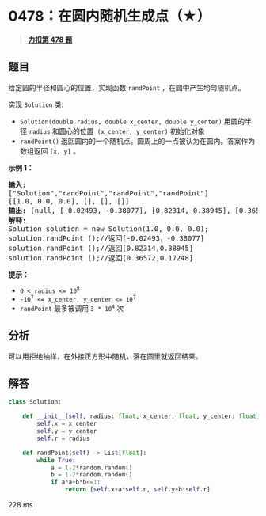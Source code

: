 # 0478：在圆内随机生成点（★）


> <u>**[力扣第 478 题](https://leetcode.cn/problems/generate-random-point-in-a-circle/)**</u>

## 题目

<p>给定圆的半径和圆心的位置，实现函数 <code>randPoint</code> ，在圆中产生均匀随机点。</p>

<p>实现 <code>Solution</code> 类:</p>

<ul>
<li><code>Solution(double radius, double x_center, double y_center)</code> 用圆的半径 <code>radius</code> 和圆心的位置<code> (x_center, y_center)</code> 初始化对象</li>
<li><code>randPoint()</code> 返回圆内的一个随机点。圆周上的一点被认为在圆内。答案作为数组返回 <code>[x, y]</code> 。</li>
</ul>



<p><strong>示例 1：</strong></p>

<pre>
<strong>输入:
</strong>["Solution","randPoint","randPoint","randPoint"]
[[1.0, 0.0, 0.0], [], [], []]
<strong>输出: </strong>[null, [-0.02493, -0.38077], [0.82314, 0.38945], [0.36572, 0.17248]]
<strong>解释:</strong>
Solution solution = new Solution(1.0, 0.0, 0.0);
solution.randPoint ();//返回[-0.02493，-0.38077]
solution.randPoint ();//返回[0.82314,0.38945]
solution.randPoint ();//返回[0.36572,0.17248]</pre>



<p><strong>提示：</strong></p>

<ul>
<li><code>0 &lt; radius &lt;= 10<sup>8</sup></code></li>
<li><code>-10<sup>7</sup> &lt;= x_center, y_center &lt;= 10<sup>7</sup></code></li>
<li><code>randPoint</code> 最多被调用 <code>3 * 10<sup>4</sup></code> 次</li>
</ul>


## 分析

可以用拒绝抽样，在外接正方形中随机，落在圆里就返回结果。

## 解答

```python
class Solution:

    def __init__(self, radius: float, x_center: float, y_center: float):
        self.x = x_center
        self.y = y_center
        self.r = radius

    def randPoint(self) -> List[float]:
        while True:
            a = 1-2*random.random()
            b = 1-2*random.random()
            if a*a+b*b<=1:
                return [self.x+a*self.r, self.y+b*self.r]
```

228 ms


